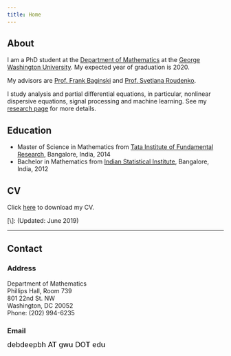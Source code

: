 ```yaml
---
title: Home
---
```

## About 

I am a PhD student at the [Department of Mathematics](https://math.columbian.gwu.edu/) at the [George Washington University](https://www.gwu.edu/). My expected year of graduation is 2020.

My advisors are [Prof. Frank Baginski](https://home.gwu.edu/~baginski/baginski.html) and [Prof. Svetlana Roudenko](https://case.fiu.edu/about/directory/people/svetlana-roudenko.html).

I study analysis and partial differential equations, in particular, nonlinear dispersive equations, signal processing and machine learning. See my [research page](/research.html) for more details.

## Education

* Master of Science in Mathematics from [Tata Institute of Fundamental Research](https://www.math.tifrbng.res.in/), Bangalore, India, 2014
* Bachelor in Mathematics from [Indian Statistical Institute](http://www.isibang.ac.in/), Bangalore, India, 2012





## CV

Click [here](./content/debdeep.pdf) to download my CV. 

[\\]: (Updated: June 2019)

* * * 

## Contact

### Address

Department of Mathematics<br/>
Phillips Hall, Room 739<br/> 
801 22nd St. NW <br/>
Washington, DC 20052 <br/>
Phone: (202) 994-6235 <br/>

### Email
![email](./content/email.png)

